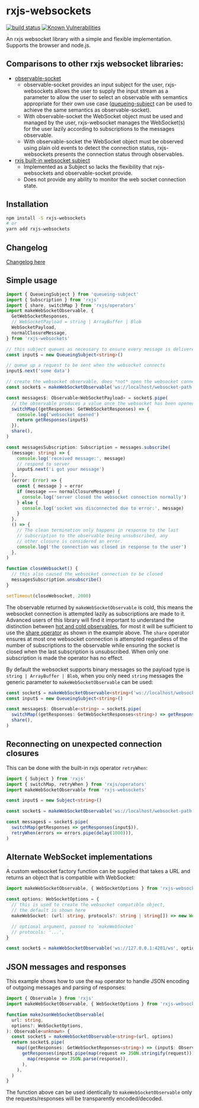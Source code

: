 # rxjs-websockets

[![build status](https://circleci.com/gh/ohjames/rxjs-websockets.png?style=shield)](https://circleci.com/gh/ohjames/rxjs-websockets)
[![Known Vulnerabilities](https://snyk.io/test/github/ohjames/rxjs-websockets/badge.svg)](https://snyk.io/test/github/ohjames/rxjs-websockets)

An rxjs websocket library with a simple and flexible implementation. Supports the browser and node.js.

## Comparisons to other rxjs websocket libraries:

- [observable-socket](https://github.com/killtheliterate/observable-socket)
  - observable-socket provides an input subject for the user, rxjs-websockets allows the user to supply the input stream as a parameter to allow the user to select an observable with semantics appropriate for their own use case ([queueing-subject](https://github.com/ohjames/queueing-subject) can be used to achieve the same semantics as observable-socket).
  - With observable-socket the WebSocket object must be used and managed by the user, rxjs-websocket manages the WebSocket(s) for the user lazily according to subscriptions to the messages observable.
  - With observable-socket the WebSocket object must be observed using plain old events to detect the connection status, rxjs-websockets presents the connection status through observables.
- [rxjs built-in websocket subject](https://github.com/ReactiveX/rxjs/blob/next/src/observable/dom/webSocket.ts)
  - Implemented as a Subject so lacks the flexibility that rxjs-websockets and observable-socket provide.
  - Does not provide any ability to monitor the web socket connection state.

## Installation

```bash
npm install -S rxjs-websockets
# or
yarn add rxjs-websockets
```

## Changelog

[Changelog here](changelog.markdown)

## Simple usage

```typescript
import { QueueingSubject } from 'queueing-subject'
import { Subscription } from 'rxjs'
import { share, switchMap } from 'rxjs/operators'
import makeWebSocketObservable, {
  GetWebSocketResponses,
  // WebSocketPayload = string | ArrayBuffer | Blob
  WebSocketPayload,
  normalClosureMessage,
} from 'rxjs-websockets'

// this subject queues as necessary to ensure every message is delivered
const input$ = new QueueingSubject<string>()

// queue up a request to be sent when the websocket connects
input$.next('some data')

// create the websocket observable, does *not* open the websocket connection
const socket$ = makeWebSocketObservable('ws://localhost/websocket-path')

const messages$: Observable<WebSocketPayload> = socket$.pipe(
  // the observable produces a value once the websocket has been opened
  switchMap((getResponses: GetWebSocketResponses) => {
    console.log('websocket opened')
    return getResponses(input$)
  }),
  share(),
)

const messagesSubscription: Subscription = messages.subscribe(
  (message: string) => {
    console.log('received message:', message)
    // respond to server
    input$.next('i got your message')
  },
  (error: Error) => {
    const { message } = error
    if (message === normalClosureMessage) {
      console.log('server closed the websocket connection normally')
    } else {
      console.log('socket was disconnected due to error:', message)
    }
  },
  () => {
    // The clean termination only happens in response to the last
    // subscription to the observable being unsubscribed, any
    // other closure is considered an error.
    console.log('the connection was closed in response to the user')
  },
)

function closeWebsocket() {
  // this also caused the websocket connection to be closed
  messagesSubscription.unsubscribe()
}

setTimeout(closeWebsocket, 2000)
```

The observable returned by `makeWebSocketObservable` is cold, this means the websocket connection is attempted lazily as subscriptions are made to it. Advanced users of this library will find it important to understand the distinction between [hot and cold observables](https://blog.thoughtram.io/angular/2016/06/16/cold-vs-hot-observables.html), for most it will be sufficient to use the [share operator](http://reactivex.io/rxjs/class/es6/Observable.js~Observable.html#instance-method-share) as shown in the example above. The `share` operator ensures at most one websocket connection is attempted regardless of the number of subscriptions to the observable while ensuring the socket is closed when the last subscription is unsubscribed. When only one subscription is made the operator has no effect.

By default the websocket supports binary messages so the payload type is `string | ArrayBuffer | Blob`, when you only need `string` messages the generic parameter to `makeWebSocketObservable` can be used:

```typescript
const socket$ = makeWebSocketObservable<string>('ws://localhost/websocket-path')
const input$ = new QueueingSubject<string>()

const messages$: Observable<string> = socket$.pipe(
  switchMap((getResponses: GetWebSocketResponses<string>) => getResponses(input$)),
  share(),
)
```

## Reconnecting on unexpected connection closures

This can be done with the built-in rxjs operator `retryWhen`:

```typescript
import { Subject } from 'rxjs'
import { switchMap, retryWhen } from 'rxjs/operators'
import makeWebSocketObservable from 'rxjs-websockets'

const input$ = new Subject<string>()

const socket$ = makeWebSocketObservable('ws://localhost/websocket-path')

const messages$ = socket$.pipe(
  switchMap(getResponses => getResponses(input$)),
  retryWhen(errors => errors.pipe(delay(1000))),
)
```

## Alternate WebSocket implementations

A custom websocket factory function can be supplied that takes a URL and returns an object that is compatible with WebSocket:

```typescript
import makeWebSocketObservable, { WebSocketOptions } from 'rxjs-websockets'

const options: WebSocketOptions = {
  // this is used to create the websocket compatible object,
  // the default is shown here
  makeWebSocket: (url: string, protocols?: string | string[]) => new WebSocket(url, protocols),

  // optional argument, passed to `makeWebSocket`
  // protocols: '...',
}

const socket$ = makeWebSocketObservable('ws://127.0.0.1:4201/ws', options)
```

## JSON messages and responses

This example shows how to use the `map` operator to handle JSON encoding of outgoing messages and parsing of responses:

```typescript
import { Observable } from 'rxjs'
import makeWebSocketObservable, { WebSocketOptions } from 'rxjs-websockets'

function makeJsonWebSocketObservable(
  url: string,
  options?: WebSocketOptions,
): Observable<unknown> {
  const socket$ = makeWebSocketObservable<string>(url, options)
  return socket$.pipe(
    map((getResponses: GetWebSocketReponses<string>) => (input$: Observable<object>) =>
      getResponses(input$.pipe(map(request => JSON.stringify(request)))).pipe(
        map(response => JSON.parse(response)),
      ),
    ),
  )
}
```

The function above can be used identically to `makeWebSocketObservable` only the requests/responses will be transparently encoded/decoded.
